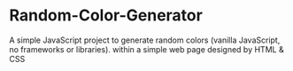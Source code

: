 # Random-Color-Generator
A simple JavaScript project to generate random colors (vanilla JavaScript, no frameworks or libraries). within a simple web page designed by HTML &amp; CSS
